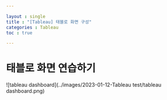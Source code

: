 ```yaml
---

layout : single
title : "[Tableau] 태블로 화면 구성"
categories : Tableau
toc : true

---
```




# 태블로 화면 연습하기 

![tableau dashboard](../images/2023-01-12-Tableau test/tableau dashboard.png)

